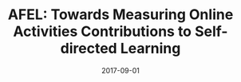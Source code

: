 ---
title: "AFEL: Towards Measuring Online Activities Contributions to Self-directed Learning"
collection: publications
permalink: /publication/2017-DBLP_conf_ectel_dAquinADFGHHKKL17
date: 2017-09-01
venue: 'Proceedings of the 7th Workshop on Awareness and Reflection in Technology Enhanced Learning co-located with the 12th European Conference on Technology Enhanced Learning (EC-TEL 2017), Tallinn, Estonia, September 12, 2017'
---
